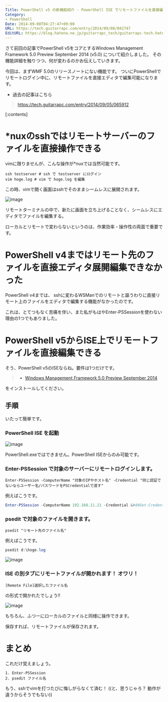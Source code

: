 ```yaml
---
Title: PowerShell v5 の新機能紹介 - PowerShell ISE でリモートファイルを直接編集可能に
Category:
- PowerShell
Date: 2014-09-08T04:27:47+09:00
URL: https://tech.guitarrapc.com/entry/2014/09/08/042747
EditURL: https://blog.hatena.ne.jp/guitarrapc_tech/guitarrapc-tech.hatenablog.com/atom/entry/12921228815732281906
---
```


さて前回の記事でPowerShell v5をコアとするWindows Management Framework 5.0 Preview September 2014 (v5.0) について紹介しました。
その機能詳細を触りつつ、何が変わるのかお伝えしていきます。

今回は、まずWMF 5.0のリリースノートにない機能です。
ついにPowerShellでリモートログイン中に、リモートファイルを直接エディタで編集可能になります。

- 過去の記事はこちら

> https://tech.guitarrapc.com/entry/2014/09/05/065912


[:contents]

# *nuxのsshではリモートサーバーのファイルを直接操作できる

vimに限りませんが、こんな操作が*nuxでは当然可能です。

```shell
ssh testserver # ssh で testserver にログイン
vim hoge.log # vim で hoge.log を編集
```

この時、vimで開く画面はsshでそのままシームレスに展開されます。

![image](https://cdn-ak.f.st-hatena.com/images/fotolife/g/guitarrapc_tech/20140908/20140908041113.png)

リモートターミナルの中で、新たに画面を立ち上げることなく、シームレスにエディタでファイルを編集する。

ローカルとリモートで変わらないというのは、作業効率・操作性の両面で重要です。

# PowerShell v4まではリモート先のファイルを直接エディタ展開編集できなかった

PowerShell v4までは、 sshに変わるWSManでのリモートと謳うわりに直接リモート上のファイルをエディタで編集する機能がなかったのです。

これは、とてつもなく苦痛を伴い、また私がもはやEnter-PSSessionを使わない理由の1つでもありました。

# PowerShell v5からISE上でリモートファイルを直接編集できる

そう、PowerShell v5のISEならね。要件は1つだけです。

> - [Windows Management Framework 5.0 Preview September 2014](https://www.microsoft.com/en-us/download/details.aspx?id=44070)

をインストールしてください。

## 手順

いたって簡単です。

### PowerShell ISE を起動

![image](https://cdn-ak.f.st-hatena.com/images/fotolife/g/guitarrapc_tech/20140908/20140908041749.png)

PowerShell.exeではできません。PowerShell ISEからのみ可能です。

### Enter-PSSession で対象のサーバーにリモートログインします。

```
Enter-PSSession -ComputerName "対象のIPやホスト名" -Credential "同じ認証でないならユーザー名/パスワードをPSCredentialで渡す"
```

例えばこうです。

```ps1
Enter-PSSession -ComputerName 192.168.11.21 -Credential &#40Get-Credential&#41
```

### psedit で対象のファイルを開きます。

```
psedit "リモート先のファイル名"
```

例えばこうです。

```ps1
psedit d:\hoge.log
```

![image](https://cdn-ak.f.st-hatena.com/images/fotolife/g/guitarrapc_tech/20140908/20140908042249.png)


### ISE の別タブにリモートファイルが開かれます！ オワリ！

```
[Remote File]選択したファイル名
```

の形式で開かれたでしょう!!

![image](https://cdn-ak.f.st-hatena.com/images/fotolife/g/guitarrapc_tech/20140908/20140908042426.png)

もちろん、ふつーにローカルのファイルと同様に操作できます。

保存すれば、リモートファイルが保存されます。

# まとめ

これだけ覚えましょう。

```
1. Enter-PSSession
2. psedit ファイル名
```

もう、sshでvimを打つたびに悔しがらなくて済む！ ((と、思うじゃろ？ 動作が違うからそうでもない))
